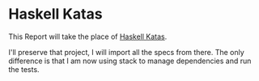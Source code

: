 # Haskell Katas

This Report will take the place of [Haskell Katas](https://github.com/adomokos/haskell_katas).

I'll preserve that project, I will import all the specs from there. The only difference is that I am now using stack to manage dependencies and run the tests.
